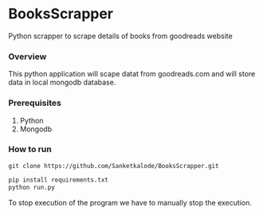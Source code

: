 # BooksScrapper
Python scrapper to scrape details of books from goodreads website

### Overview
This python application will scape datat from goodreads.com and will store data in local mongodb database.

### Prerequisites
1. Python 
2. Mongodb

### How to run
``` git
git clone https://github.com/Sanketkalode/BooksScrapper.git
```
``` python
pip install requirements.txt
python run.py
```
To stop execution of the program we have to manually stop the execution.
